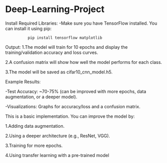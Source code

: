 # Deep-Learning-Project

Install Required Libraries:
    -Make sure you have TensorFlow installed. You can install it using pip:

              pip install tensorflow matplotlib


Output:
1.The model will train for 10 epochs and display the training/validation accuracy and loss curves.

2.A confusion matrix will show how well the model performs for each class.

3.The model will be saved as cifar10_cnn_model.h5.

Example Results:

-Test Accuracy: ~70-75% (can be improved with more epochs, data augmentation, or a deeper model).

-Visualizations: Graphs for accuracy/loss and a confusion matrix.

This is a basic implementation. You can improve the model by:

  1.Adding data augmentation.

  2.Using a deeper architecture (e.g., ResNet, VGG).

  3.Training for more epochs.

  4.Using transfer learning with a pre-trained model              
